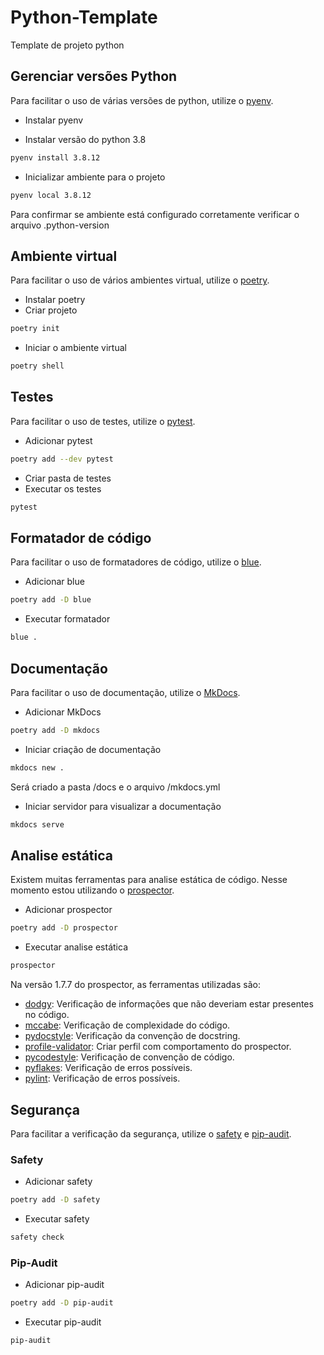 # Python-Template
Template de projeto python

## Gerenciar versões Python
Para facilitar o uso de várias versões de python, utilize o [pyenv](https://github.com/pyenv/pyenv).
- Instalar pyenv

- Instalar versão do python 3.8
````bash
pyenv install 3.8.12
````
- Inicializar ambiente para o projeto
````bash
pyenv local 3.8.12
````
Para confirmar se ambiente está configurado corretamente verificar o arquivo .python-version

## Ambiente virtual
Para facilitar o uso de vários ambientes virtual, utilize o [poetry](https://python-poetry.org/).
- Instalar poetry
- Criar projeto
````bash
poetry init
````
- Iniciar o ambiente virtual
````bash
poetry shell
````

## Testes
Para facilitar o uso de testes, utilize o [pytest](https://docs.pytest.org/en/latest/).
- Adicionar pytest
````bash
poetry add --dev pytest
````
- Criar pasta de testes
- Executar os testes
````bash
pytest
````

## Formatador de código
Para facilitar o uso de formatadores de código, utilize o [blue](https://blue.readthedocs.io/en/latest/).
- Adicionar blue
````bash
poetry add -D blue
````
- Executar formatador
````bash
blue .
````

## Documentação
Para facilitar o uso de documentação, utilize o [MkDocs](https://www.mkdocs.org/).
- Adicionar MkDocs
````bash
poetry add -D mkdocs
````
- Iniciar criação de documentação
````bash
mkdocs new .
````
Será criado a pasta /docs e o arquivo /mkdocs.yml
- Iniciar servidor para visualizar a documentação
````bash
mkdocs serve
````

## Analise estática
Existem muitas ferramentas para analise estática de código.
Nesse momento estou utilizando o [prospector](https://prospector.landscape.io/en/master/).
- Adicionar prospector
````bash
poetry add -D prospector
````
- Executar analise estática
````bash
prospector
````
Na versão 1.7.7 do prospector, as ferramentas utilizadas são:
- [dodgy](https://github.com/landscapeio/dodgy): Verificação de informações que não deveriam estar presentes no código.
- [mccabe](https://github.com/pycqa/mccabe): Verificação de complexidade do código.
- [pydocstyle](http://www.pydocstyle.org/en/stable/): Verificação da convenção de docstring.
- [profile-validator](https://prospector.landscape.io/en/master/profiles.html): Criar perfil com comportamento do prospector.
- [pycodestyle](https://pycodestyle.pycqa.org/en/latest/): Verificação de convenção de código.
- [pyflakes](https://github.com/PyCQA/pyflakes): Verificação de erros possíveis.
- [pylint](https://www.pylint.org/): Verificação de erros possíveis.

## Segurança
Para facilitar a verificação da segurança, utilize o [safety](https://pyup.io/safety/) e [pip-audit](https://github.com/trailofbits/pip-audit).

### Safety
- Adicionar safety
````bash
poetry add -D safety
````
- Executar safety
````bash
safety check
````

### Pip-Audit
- Adicionar pip-audit
````bash
poetry add -D pip-audit
````
- Executar pip-audit
````bash
pip-audit
````
